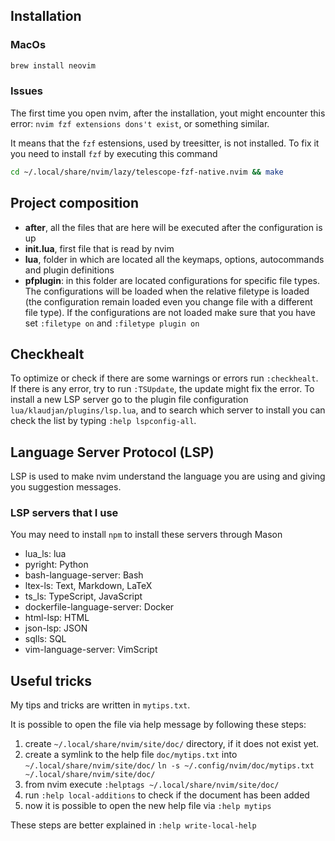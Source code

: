 ## Installation

### MacOs
```bash
brew install neovim
```

### Issues
The first time you open nvim, after the installation, yout might encounter this
error: `nvim fzf extensions dons't exist`, or something similar.

It means that the `fzf` estensions, used by treesitter, is not installed. To fix
it you need to install `fzf` by executing this command

```bash
cd ~/.local/share/nvim/lazy/telescope-fzf-native.nvim && make
```

## Project composition
- **after**, all the files that are here will be executed after the
  configuration is up
- **init.lua**, first file that is read by nvim
- **lua**, folder in which are located all the keymaps, options, autocommands and
plugin definitions
- **pfplugin**: in this folder are located configurations for specific file
  types. The configurations will be loaded when the relative filetype is loaded
  (the configuration remain loaded even you change file with a different file
  type). If the configurations are not loaded make sure that you have  set
  `:filetype on` and
`:filetype plugin on`

## Checkhealt
To optimize or check if there are some warnings or errors run `:checkhealt`.
If there is any error, try to run `:TSUpdate`, the update might fix the error.
To install a new LSP server go to the plugin file configuration
`lua/klaudjan/plugins/lsp.lua`, and to search which server to install you can
check the list by typing `:help lspconfig-all`.


## Language Server Protocol (LSP)
LSP is used to make nvim understand the language you are using and giving you
suggestion messages.

### LSP servers that I use
You may need to install `npm` to install these servers through Mason
- lua_ls: lua
- pyright: Python
- bash-language-server: Bash
- ltex-ls: Text, Markdown, LaTeX
- ts_ls: TypeScript, JavaScript
- dockerfile-language-server: Docker
- html-lsp: HTML
- json-lsp: JSON
- sqlls: SQL
- vim-language-server: VimScript

## Useful tricks
My tips and tricks are written in `mytips.txt`.

It is possible to open the file via help message by following these steps:
1. create `~/.local/share/nvim/site/doc/` directory, if it does not exist yet.
2. create a symlink to the help file `doc/mytips.txt` into `~/.local/share/nvim/site/doc/`
    `ln -s ~/.config/nvim/doc/mytips.txt ~/.local/share/nvim/site/doc/`
3. from nvim execute `:helptags ~/.local/share/nvim/site/doc/`
4. run `:help local-additions` to check if the document has been added
5. now it is possible to open the new help file via `:help mytips`

These steps are better explained in `:help write-local-help`
